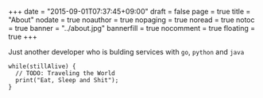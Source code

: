 +++
date        = "2015-09-01T07:37:45+09:00"
draft       = false
page        = true
title       = "About"
nodate      = true
noauthor    = true
nopaging    = true
noread      = true
notoc       = true
banner      = "../about.jpg"
bannerfill  = true
nocomment   = true
floating    = true
+++

Just another developer who is bulding services with `go`, `python` and `java`

    while(stillAlive) { 
      // TODO: Traveling the World
      print("Eat, Sleep and Shit"); 
    }
    